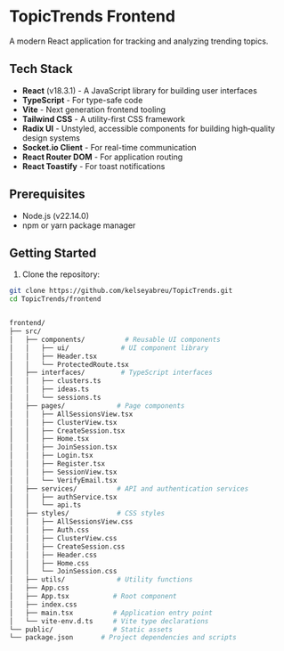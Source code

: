 # TopicTrends Frontend

A modern React application for tracking and analyzing trending topics.

## Tech Stack

- **React** (v18.3.1) - A JavaScript library for building user interfaces
- **TypeScript** - For type-safe code
- **Vite** - Next generation frontend tooling
- **Tailwind CSS** - A utility-first CSS framework
- **Radix UI** - Unstyled, accessible components for building high‑quality design systems
- **Socket.io Client** - For real-time communication
- **React Router DOM** - For application routing
- **React Toastify** - For toast notifications

## Prerequisites

- Node.js (v22.14.0)
- npm or yarn package manager

## Getting Started

1. Clone the repository:
```bash
git clone https://github.com/kelseyabreu/TopicTrends.git
cd TopicTrends/frontend


frontend/
├── src/
│   ├── components/          # Reusable UI components
│   │   ├── ui/             # UI component library
│   │   ├── Header.tsx
│   │   └── ProtectedRoute.tsx
│   ├── interfaces/         # TypeScript interfaces
│   │   ├── clusters.ts
│   │   ├── ideas.ts
│   │   └── sessions.ts
│   ├── pages/             # Page components
│   │   ├── AllSessionsView.tsx
│   │   ├── ClusterView.tsx
│   │   ├── CreateSession.tsx
│   │   ├── Home.tsx
│   │   ├── JoinSession.tsx
│   │   ├── Login.tsx
│   │   ├── Register.tsx
│   │   ├── SessionView.tsx
│   │   └── VerifyEmail.tsx
│   ├── services/          # API and authentication services
│   │   ├── authService.tsx
│   │   └── api.ts
│   ├── styles/            # CSS styles
│   │   ├── AllSessionsView.css
│   │   ├── Auth.css
│   │   ├── ClusterView.css
│   │   ├── CreateSession.css
│   │   ├── Header.css
│   │   ├── Home.css
│   │   └── JoinSession.css
│   ├── utils/             # Utility functions
│   ├── App.css
│   ├── App.tsx           # Root component
│   ├── index.css
│   ├── main.tsx          # Application entry point
│   └── vite-env.d.ts     # Vite type declarations
└── public/               # Static assets
└── package.json       # Project dependencies and scripts